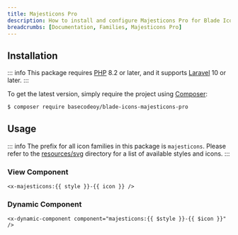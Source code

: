 ```yaml
---
title: Majesticons Pro
description: How to install and configure Majesticons Pro for Blade Icons.
breadcrumbs: [Documentation, Families, Majesticons Pro]
---
```


## Installation

::: info
This package requires [PHP](https://www.php.net/) 8.2 or later, and it supports [Laravel](https://laravel.com/) 10 or later.
:::

To get the latest version, simply require the project using [Composer](https://getcomposer.org/):

```bash
$ composer require basecodeoy/blade-icons-majesticons-pro
```

## Usage

::: info
The prefix for all icon families in this package is `majesticons`. Please refer to the [resources/svg](https://github.com/basecodeoy/blade-icons-majesticons-pro/tree/main/resources/svg) directory for a list of available styles and icons.
:::

### View Component

```blade
<x-majesticons:{{ style }}-{{ icon }} />
```

### Dynamic Component

```blade
<x-dynamic-component component="majesticons:{{ $style }}-{{ $icon }}" />
```
